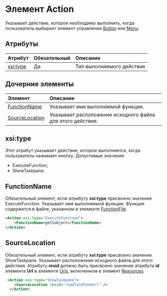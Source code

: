 ﻿# Элемент Action
 Указывает действие, которое необходимо выполнить, когда пользователь выбирает элемент управления [Button](./button-control.md) или [Menu](./menu-control.md).
 
## Атрибуты

|  Атрибут  |  Обязательный  |  Описание  |
|:-----|:-----|:-----|
|  [xsi:type](#xsitype)  |  Да  | Тип выполняемого действия|


## Дочерние элементы

|  Элемент |  Описание  |
|:-----|:-----|
|  [FunctionName](#functionname) |    Указывает имя выполняемой функции. |
|  [SourceLocation](#sourcelocation) |    Указывает расположение исходного файла для этого действия. |
  

## xsi:type
Этот атрибут указывает действие, которое выполняется, когда пользователь нажимает кнопку. Допустимые значения:
- ExecuteFunction;
- ShowTaskpane.

## FunctionName
Обязательный элемент, если атрибуту **xsi:type** присвоено значение ExecuteFunction. Указывает имя выполняемой функции. Функция содержится в файле, указанном в элементе [FunctionFile](./functionfile.md).

```xml
<Action xsi:type="ExecuteFunction">
    <FunctionName>getSubject</FunctionName>
</Action>
```

## SourceLocation
Обязательный элемент, если атрибуту **xsi:type** присвоено значение ShowTaskpane. Указывает расположение исходного файла для этого действия. Атрибуту **resid** должно быть присвоено значение атрибута **id** элемента **Url** в элементе [Urls](./resources.md#urls), включенном в элемент [Resources](./resources.md).

```xml
 <Action xsi:type="ShowTaskpane">
    <SourceLocation resid="readTaskPaneUrl" />
  </Action>
```  
